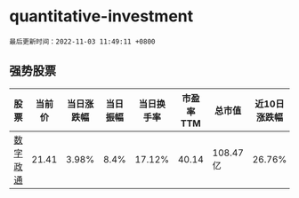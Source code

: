 # quantitative-investment

`最后更新时间：2022-11-03 11:49:11 +0800`

## 强势股票

|股票|当前价|当日涨跌幅|当日振幅|当日换手率|市盈率TTM|总市值|近10日涨跌幅|
|----|----|----|----|----|----|----|----|
|[数字政通](https://xueqiu.com/S/SZ300075)|21.41|3.98%|8.4%|17.12%|40.14|108.47亿|26.76%|
